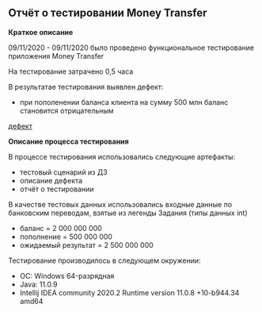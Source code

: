 ## Отчёт о тестировании Money Transfer ##

**Краткое описание**

09/11/2020 - 09/11/2020 было проведено функциональное тестирование приложения Money Transfer

На тестирование затрачено 0,5 часа

В результатае тестирования выявлен дефект:
* при пополенении баланса клиента на сумму 500 млн баланс становится отрицательным

[дефект](https://yadi.sk/d/UIKn5ggEjqU1FQ)


**Описание процесса тестирования**

В процессе тестирования использовались следующие артефакты:

* тестовый сценарий из ДЗ
* описание дефекта
* отчёт о тестировании

В качестве тестовых данных использовались входные данные по банковским переводам,
взятые из легенды Задания (типы данных int)
* баланс = 2 000 000 000
* пополнение = 500 000 000
* ожидаемый результат = 2 500 000 000

Тестирование производилось в следующем окружении:

* ОС: Windows 64-разрядная
* Java: 11.0.9
* Intellij IDEA community 2020.2
Runtime version 11.0.8 +10-b944.34 amd64